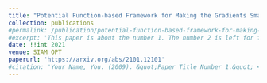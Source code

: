 ```yaml
---
title: "Potential Function-based Framework for Making the Gradients Small in Convex and Min-Max Optimization"
collection: publications
#permalink: /publication/potential-function-based-framework-for-making-grad-small-2021
#excerpt: 'This paper is about the number 1. The number 2 is left for future work.'
date: !!int 2021
venue: SIAM OPT
paperurl: 'https://arxiv.org/abs/2101.12101'
#citation: 'Your Name, You. (2009). &quot;Paper Title Number 1.&quot; <i>Journal 1</i>. 1(1).'
---
```



